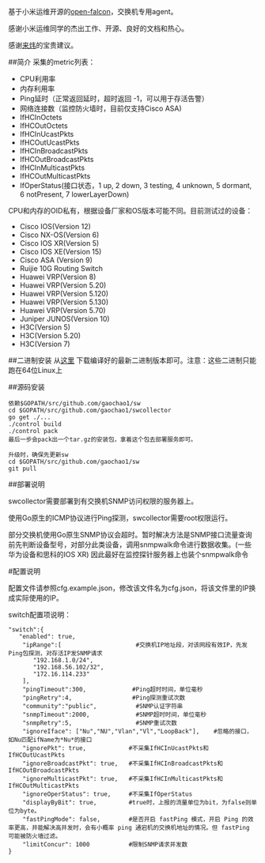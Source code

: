 

基于小米运维开源的[open-falcon](http://open-falcon.com)，交换机专用agent。

感谢小米运维同学的杰出工作、开源、良好的文档和热心。

感谢[来炜](https://github.com/laiwei)的宝贵建议。

##简介
采集的metric列表：

* CPU利用率
* 内存利用率
* Ping延时（正常返回延时，超时返回 -1，可以用于存活告警）
* 网络连接数（监控防火墙时，目前仅支持Cisco ASA)
* IfHCInOctets
* IfHCOutOctets
* IfHCInUcastPkts
* IfHCOutUcastPkts
* IfHCInBroadcastPkts
* IfHCOutBroadcastPkts
* IfHCInMulticastPkts
* IfHCOutMulticastPkts
* IfOperStatus(接口状态，1 up, 2 down, 3 testing, 4 unknown, 5 dormant, 6 notPresent, 7 lowerLayerDown)


CPU和内存的OID私有，根据设备厂家和OS版本可能不同。目前测试过的设备：

* Cisco IOS(Version 12)
* Cisco NX-OS(Version 6)
* Cisco IOS XR(Version 5)
* Cisco IOS XE(Version 15)
* Cisco ASA (Version 9)
* Ruijie 10G Routing Switch
* Huawei VRP(Version 8)
* Huawei VRP(Version 5.20)
* Huawei VRP(Version 5.120)
* Huawei VRP(Version 5.130)
* Huawei VRP(Version 5.70)
* Juniper JUNOS(Version 10)
* H3C(Version 5)
* H3C(Version 5.20)
* H3C(Version 7)

##二进制安装
从[这里](https://github.com/gaochao1/swcollector/releases) 下载编译好的最新二进制版本即可。注意：这些二进制只能跑在64位Linux上

##源码安装

	依赖$GOPATH/src/github.com/gaochao1/sw
	cd $GOPATH/src/github.com/gaochao1/swcollector
	go get ./...
	./control build
	./control pack
	最后一步会pack出一个tar.gz的安装包，拿着这个包去部署服务即可。

	升级时，确保先更新sw
	cd $GOPATH/src/github.com/gaochao1/sw
	git pull

##部署说明

swcollector需要部署到有交换机SNMP访问权限的服务器上。

使用Go原生的ICMP协议进行Ping探测，swcollector需要root权限运行。

部分交换机使用Go原生SNMP协议会超时。暂时解决方法是SNMP接口流量查询前先判断设备型号，对部分此类设备，调用snmpwalk命令进行数据收集。(一些华为设备和思科的IOS XR)
因此最好在监控探针服务器上也装个snmpwalk命令


#配置说明

配置文件请参照cfg.example.json，修改该文件名为cfg.json，将该文件里的IP换成实际使用的IP。

switch配置项说明：

	"switch":{
	   "enabled": true,          
		"ipRange":[						#交换机IP地址段，对该网段有效IP，先发Ping包探测，对存活IP发SNMP请求
           "192.168.1.0/24",      
           "192.168.56.102/32",
           "172.16.114.233"
 		],
 		"pingTimeout":300, 			   #Ping超时时间，单位毫秒
		"pingRetry":4,				   #Ping探测重试次数
		"community":"public",			#SNMP认证字符串
		"snmpTimeout":2000,				#SNMP超时时间，单位毫秒
		"snmpRetry":5,					#SNMP重试次数
		"ignoreIface": ["Nu","NU","Vlan","Vl","LoopBack"],    #忽略的接口，如Nu匹配ifName为*Nu*的接口
		"ignorePkt": true,            #不采集IfHCInUcastPkts和IfHCOutUcastPkts
		"ignoreBroadcastPkt": true,   #不采集IfHCInBroadcastPkts和IfHCOutBroadcastPkts
		"ignoreMulticastPkt": true,   #不采集IfHCInMulticastPkts和IfHCOutMulticastPkts
		"ignoreOperStatus": true,     #不采集IfOperStatus
		"displayByBit": true,		  #true时，上报的流量单位为bit，为false则单位为byte。
		"fastPingMode": false,	      #是否开启 fastPing 模式，开启 Ping 的效率更高，并能解决高并发时，会有小概率 ping 通宕机的交换机地址的情况。但 fastPing 可能被防火墙过滤。
 		"limitConcur": 1000           #限制SNMP请求并发数
    }
